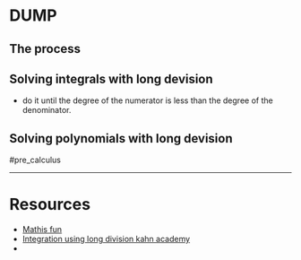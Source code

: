 


# DUMP
## The process


## Solving integrals with long devision
- do it until the degree of the numerator is less than the degree of the denominator.

## Solving polynomials with long devision
#pre_calculus



---
# Resources 
- [Mathis fun](https://www.mathsisfun.com/long_division.html)
-  [Integration using long division kahn academy](https://www.khanacademy.org/math/ap-calculus-ab/ab-integration-new/ab-6-10/v/integral-partial-fraction)
- 